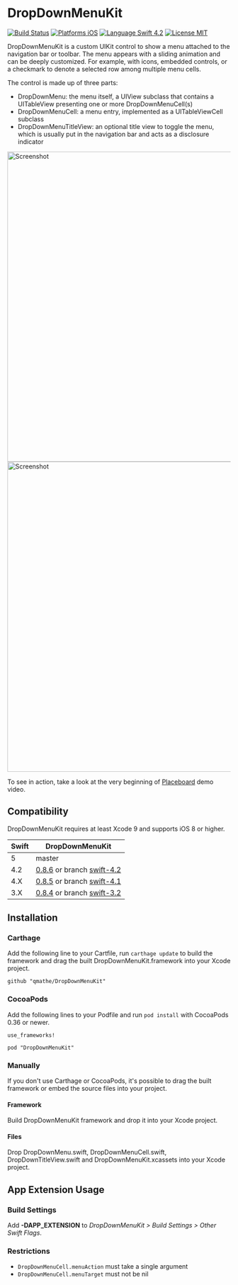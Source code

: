 DropDownMenuKit
===============

[![Build Status](https://travis-ci.org/qmathe/DropDownMenuKit.svg?branch=master)](https://travis-ci.org/qmathe/DropDownMenuKit)
[![Platforms iOS](https://img.shields.io/badge/Platforms-iOS-lightgray.svg?style=flat)](http://www.apple.com)
[![Language Swift 4.2](https://img.shields.io/badge/Language-Swift%204.2-orange.svg?style=flat)](https://swift.org)
[![License MIT](https://img.shields.io/badge/license-MIT-blue.svg?style=flat)](https://github.com/qmathe/DropDownMenuKit/LICENSE)

DropDownMenuKit is a custom UIKit control to show a menu attached to the navigation bar or toolbar. The menu appears with a sliding animation and can be deeply customized. For example, with icons, embedded controls, or a checkmark to denote a selected row among multiple menu cells.

The control is made up of three parts: 

- DropDownMenu: the menu itself, a UIView subclass that contains a UITableView presenting one or more DropDownMenuCell(s)
- DropDownMenuCell: a menu entry, implemented as a UITableViewCell subclass
- DropDownMenuTitleView: an optional title view to toggle the menu, which is usually put in the navigation bar and acts as a disclosure indicator

<img src="http://www.quentinmathe.com/github/DropDownMenuKit/Place%20List%20Action%20Menu%20-%20iPhone%205.png" height="700" alt="Screenshot" />
<img src="http://www.quentinmathe.com/github/DropDownMenuKit/App%20History%20Menu%20-%20iPhone%205.png" height="700" alt="Screenshot" />

To see in action, take a look at the very beginning of [Placeboard](http://www.placeboardapp.com) demo video.

Compatibility
-------------

DropDownMenuKit requires at least Xcode 9 and supports iOS 8 or higher.

| Swift   | DropDownMenuKit                                                                                                                                                                                                                            |
| ------- |  ---------------------------------------------------------------------------------------------------------------------------------------------------------------------------------  |
| 5         | master                                                                                                                                                                                                                                               |
| 4.2      | [0.8.6](https://github.com/qmathe/DropDownMenuKit/releases/tag/0.8.6) or branch [swift-4.2](https://github.com/qmathe/DropDownMenuKit/tree/swift-4.2) |
| 4.X      | [0.8.5](https://github.com/qmathe/DropDownMenuKit/releases/tag/0.8.5) or branch [swift-4.1](https://github.com/qmathe/DropDownMenuKit/tree/swift-4.1) |
| 3.X      | [0.8.4](https://github.com/qmathe/DropDownMenuKit/releases/tag/0.8.4) or branch [swift-3.2](https://github.com/qmathe/DropDownMenuKit/tree/swift-3.2) |

Installation
------------

### Carthage

Add the following line to your Cartfile, run `carthage update` to build the framework and drag the built DropDownMenuKit.framework into your Xcode project.

    github "qmathe/DropDownMenuKit"
	
### CocoaPods

Add the following lines to your Podfile and run `pod install` with CocoaPods 0.36 or newer.

	use_frameworks!
	
	pod "DropDownMenuKit"

### Manually

If you don't use Carthage or CocoaPods, it's possible to drag the built framework or embed the source files into your project.

#### Framework

Build DropDownMenuKit framework and drop it into your Xcode project.

#### Files

Drop DropDownMenu.swift, DropDownMenuCell.swift, DropDownTitleView.swift and DropDownMenuKit.xcassets into your Xcode project.


App Extension Usage
-------------------------

### Build Settings

Add **-DAPP_EXTENSION** to _DropDownMenuKit > Build Settings > Other Swift Flags_.

### Restrictions

- `DropDownMenuCell.menuAction` must take a single argument
- `DropDownMenuCell.menuTarget` must not be nil
